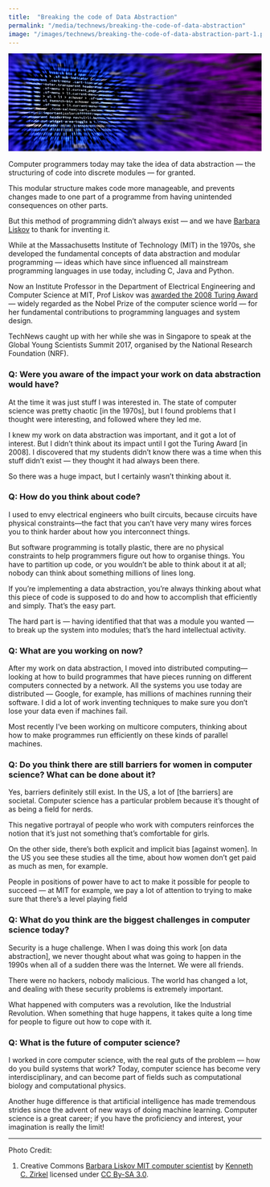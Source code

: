 ```yaml
---
title:  "Breaking the code of Data Abstraction"
permalink: "/media/technews/breaking-the-code-of-data-abstraction"
image: "/images/technews/breaking-the-code-of-data-abstraction-part-1.png"
---
```


![Breaking the code of Data Abstraction](/images/technews/breaking-the-code-of-data-abstraction-part-1.png)

Computer programmers today may take the idea of data abstraction — the structuring of code into discrete modules — for granted.

This modular structure makes code more manageable, and prevents changes made to one part of a programme from having unintended consequences on other parts.

But this method of programming didn’t always exist — and we have [Barbara Liskov](http://www.pmg.csail.mit.edu/~liskov/) to thank for inventing it.

While at the Massachusetts Institute of Technology (MIT) in the 1970s, she developed the fundamental concepts of data abstraction and modular programming — ideas which have since influenced all mainstream programming languages in use today, including C, Java and Python.

Now an Institute Professor in the Department of Electrical Engineering and Computer Science at MIT, Prof Liskov was [awarded the 2008 Turing Award](https://amturing.acm.org/award_winners/liskov_1108679.cfm) — widely regarded as the Nobel Prize of the computer science world — for her fundamental contributions to programming languages and system design.

TechNews caught up with her while she was in Singapore to speak at the Global Young Scientists Summit 2017, organised by the National Research Foundation (NRF).

### **Q: Were you aware of the impact your work on data abstraction would have?**
At the time it was just stuff I was interested in. The state of computer science was pretty chaotic [in the 1970s], but I found problems that I thought were interesting, and followed where they led me.

I knew my work on data abstraction was important, and it got a lot of interest. But I didn’t think about its impact until I got the Turing Award [in 2008]. I discovered that my students didn’t know there was a time when this stuff didn’t exist — they thought it had always been there.

So there was a huge impact, but I certainly wasn’t thinking about it.

### **Q: How do you think about code?**
I used to envy electrical engineers who built circuits, because circuits have physical constraints—the fact that you can’t have very many wires forces you to think harder about how you interconnect things.

 But software programming is totally plastic, there are no physical constraints to help programmers figure out how to organise things. You have to partition up code, or you wouldn’t be able to think about it at all; nobody can think about something millions of lines long.

If you’re implementing a data abstraction, you’re always thinking about what this piece of code is supposed to do and how to accomplish that efficiently and simply. That’s the easy part.

The hard part is — having identified that that was a module you wanted — to break up the system into modules; that’s the hard intellectual activity.

### **Q: What are you working on now?**
After my work on data abstraction, I moved into distributed computing—looking at how to build programmes that have pieces running on different computers connected by a network. All the systems you use today are distributed — Google, for example, has millions of machines running their software. I did a lot of work inventing techniques to make sure you don’t lose your data even if machines fail.

Most recently I’ve been working on multicore computers, thinking about how to make programmes run efficiently on these kinds of parallel machines.

### **Q: Do you think there are still barriers for women in computer science? What can be done about it?**
Yes, barriers definitely still exist. In the US, a lot of [the barriers] are societal. Computer science has a particular problem because it’s thought of as being a field for nerds.

This negative portrayal of people who work with computers reinforces the notion that it’s just not something that’s comfortable for girls.  

On the other side, there’s both explicit and implicit bias [against women]. In the US you see these studies all the time, about how women don’t get paid as much as men, for example.

People in positions of power have to act to make it possible for people to succeed — at MIT for example, we pay a lot of attention to trying to make sure that there’s a level playing field

### **Q: What do you think are the biggest challenges in computer science today?**
Security is a huge challenge. When I was doing this work [on data abstraction], we never thought about what was going to happen in the 1990s when all of a sudden there was the Internet. We were all friends.

There were no hackers, nobody malicious. The world has changed a lot, and dealing with these security problems is extremely important.

What happened with computers was a revolution, like the Industrial Revolution. When something that huge happens, it takes quite a long time for people to figure out how to cope with it.

### **Q: What is the future of computer science?**
I worked in core computer science, with the real guts of the problem — how do you build systems that work? Today, computer science has become very interdisciplinary, and can become part of fields such as computational biology and computational physics.

Another huge difference is that artificial intelligence has made tremendous strides since the advent of new ways of doing machine learning. Computer science is a great career; if you have the proficiency and interest, your imagination is really the limit!

---

Photo Credit:

1. Creative Commons [Barbara Liskov MIT computer scientist](https://commons.wikimedia.org/wiki/File:Barbara_Liskov_MIT_computer_scientist_2010.jpg) by [Kenneth C. Zirkel](https://commons.wikimedia.org/wiki/User:Kzirkel) licensed under [CC By-SA 3.0](https://creativecommons.org/licenses/by-sa/3.0/). 
